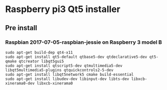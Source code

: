 # Raspberry pi3 Qt5 installer

## Pre install
### Raspbian 2017-07-05-raspbian-jessie on Raspberry 3 model B

    sudo apt-get build-dep qt4-x11
    sudo apt-get install qt5-default qtbase5-dev qtdeclarative5-dev qt5-qmake qtcreator libqt5gui5
    sudo apt-get install qtscript5-dev qtmultimedia5-dev libqt5multimedia5-plugins qtquickcontrols2-5-dev
    sudo apt-get install libqt5network5 cmake build-essential
    sudo apt-get install libudev-dev libinput-dev libts-dev libxcb-xinerama0-dev libxcb-xinerama0
